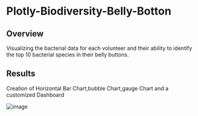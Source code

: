 # Plotly-Biodiversity-Belly-Botton
## Overview
Visualizing the bacterial data for each volunteer and their ability to  identify the top 10 bacterial species in their belly buttons.

## Results
Creation of Horizontal Bar Chart,bubble Chart,gauge Chart and a customized Dashboard



![image](https://user-images.githubusercontent.com/70987568/133951415-7da3a025-a181-4654-adb2-2e027bc957a2.png)
